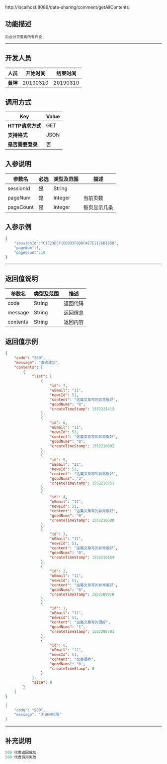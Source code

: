 http://localhost:8089/data-sharing/comment/getAllContents

## 功能描述
```
后台分页查询所有评论
```
---
## 开发人员
| 人员     | 开始时间 | 结束时间 |
| -------- | :------: | :------: |
| **黄坤** | 20190310 | 20190310 |

## 调用方式

| Key              | Value |
| ---------------- | ----- |
| **HTTP请求方式** | GET   |
| **支持格式**     | JSON  |
| **是否需要登录** | 否    |

## 入参说明



| 参数名    | 必选 | 类型及范围 | 描述         |
| --------- | ---- | ---------- | ------------ |
| sessionId | 是   | String     |              |
| pageNum   | 是   | Integer    | 当前页数     |
| pageCount | 是   | Integer    | 每页显示几条 |

## 入参示例
```js
{
	"sessionId":"C1E23BCF1EB333F8DDF4E7E1126B1B58",
	"pageNum":1,
	"pageCount":10
}
```

---

## 返回值说明
| 参数名   | 类型及范围 | 描述     |
| -------- | ---------- | -------- |
| code     | String     | 返回代码 |
| message  | String     | 返回信息 |
| contents | String     | 返回内容 |

## 返回值示例
```json
{
    "code": "200",
    "message": "查询成功",
    "contents": [
        {
            "list": [
                {
                    "id": 7,
                    "uEmail": "11",
                    "newsId": 51,
                    "content": "这篇文章写的非常很好",
                    "goodNums": "0",
                    "createTimeStamp": 1552221412
                },
                {
                    "id": 6,
                    "uEmail": "11",
                    "newsId": 51,
                    "content": "这篇文章写的非常很好",
                    "goodNums": "0",
                    "createTimeStamp": 1552210902
                },
                {
                    "id": 5,
                    "uEmail": "11",
                    "newsId": 51,
                    "content": "这篇文章写的非常很好",
                    "goodNums": "3",
                    "createTimeStamp": 1552210751
                },
                {
                    "id": 4,
                    "uEmail": "11",
                    "newsId": 51,
                    "content": "这篇文章写的非常很好",
                    "goodNums": "0",
                    "createTimeStamp": 1552210588
                },
                {
                    "id": 3,
                    "uEmail": "11",
                    "newsId": 51,
                    "content": "这篇文章写的非常很好",
                    "goodNums": "0",
                    "createTimeStamp": 1552210164
                },
                {
                    "id": 2,
                    "uEmail": "11",
                    "newsId": 51,
                    "content": "这篇文章写的非常很好",
                    "goodNums": "0",
                    "createTimeStamp": 1552209978
                },
                {
                    "id": 1,
                    "uEmail": "11",
                    "newsId": 51,
                    "content": "这篇文章写的很好",
                    "goodNums": "1",
                    "createTimeStamp": 1552208781
                },
                {
                    "id": 8,
                    "uEmail": "11",
                    "newsId": 51,
                    "content": "文章很棒",
                    "goodNums": "0",
                    "createTimeStamp": 0
                }
            ],
            "size": 8
        }
    ]
}
```

```java
{
    "code": "500",
    "message": "无访问权限"
}
```



---

## 补充说明
~~~js
200 代表返回成功
500 代表待用失败
~~~

